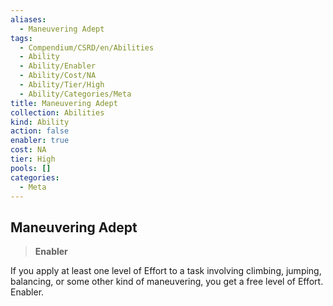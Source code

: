 ```yaml
---
aliases:
  - Maneuvering Adept
tags:
  - Compendium/CSRD/en/Abilities
  - Ability
  - Ability/Enabler
  - Ability/Cost/NA
  - Ability/Tier/High
  - Ability/Categories/Meta
title: Maneuvering Adept
collection: Abilities
kind: Ability
action: false
enabler: true
cost: NA
tier: High
pools: []
categories:
  - Meta
---
```

## Maneuvering Adept    
>**Enabler**  
    
If you apply at least one level of Effort to a task involving climbing, jumping, balancing, or some other kind of maneuvering, you get a free level of Effort. Enabler.